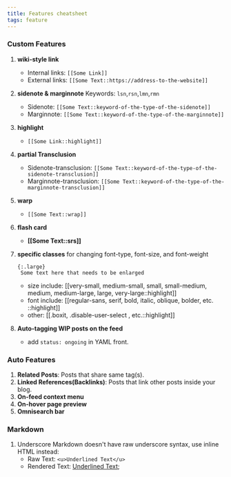 ```yaml
---
title: Features cheatsheet
tags: feature
---
```

### Custom Features
1. **wiki-style link**
   - Internal links: `[​[​Some Link]]`
   - External links: `[​[​Some Text::https://address-to-the-website]]`
  
2. **sidenote & marginnote**
   Keywords: `lsn`,`rsn`,`lmn`,`rmn`
   - Sidenote: `[​[Some Text::keyword-of-the-type-of-the-sidenote]]`
   - Marginnote: `[​[​Some Text::keyword-of-the-type-of-the-marginnote]]`
  
3. **highlight**
   - `[​[​Some Link::highlight]]`
  
4. **partial Transclusion**
   - Sidenote-transclusion: `[​[Some Text::keyword-of-the-type-of-the-sidenote-transclusion]]`
   - Marginnote-transclusion: `[​[​Some Text::keyword-of-the-type-of-the-marginnote-transclusion]]`
  
5. **warp**
   - `[​[Some Text::wrap]]`
  
6. **flash card**
   - **[​[**Some Text**::srs]]**
  
7. **specific classes** for changing font-type, font-size, and font-weight
   ```
   {:.large}
    Some text here that needs to be enlarged
   ```
   - size include: [[very-small, medium-small, small, small-medium, medium, medium-large, large, very-large::highlight]]
   - font include: [[regular-sans, serif, bold, italic, oblique, bolder, etc. ::highlight]]
   - other: [[.boxit, .disable-user-select , etc.::highlight]]
  
8. **Auto-tagging WIP posts on the feed**
   - add `status: ongoing` in YAML front.

### Auto Features
1. **Related Posts**: Posts that share same tag(s).
2. **Linked References(Backlinks)**: Posts that link other posts inside your blog.
3. **On-feed context menu**
4. **On-hover page preview**
5. **Omnisearch bar**

### Markdown
1. Underscore
    Markdown doesn't have raw underscore syntax, use inline HTML instead:
   - Raw Text: `<u>Underlined Text</u>`
   - Rendered Text: <u>Underlined Text</u>;
